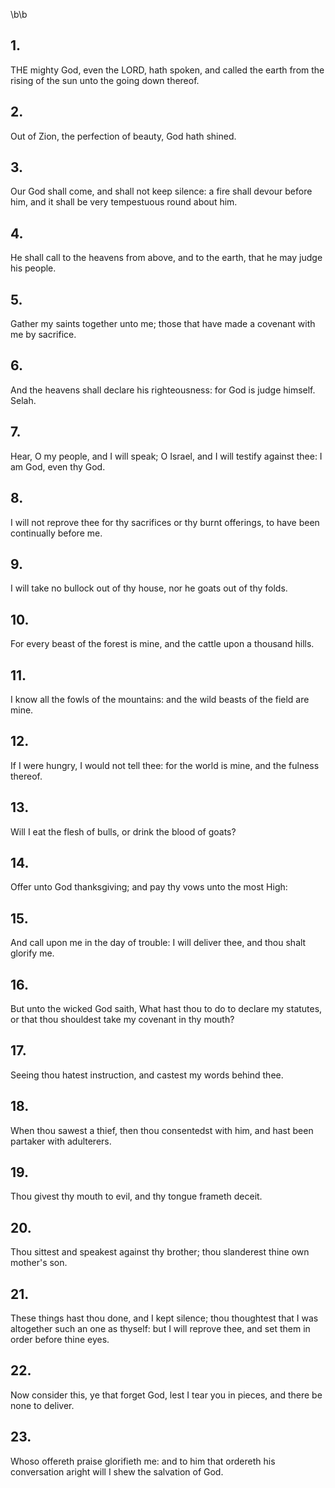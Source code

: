 \b\b
## 1.
THE mighty God, even the LORD, hath spoken, and called the earth from the rising of the sun unto the going down thereof.
## 2.
Out of Zion, the perfection of beauty, God hath shined.
## 3.
Our God shall come, and shall not keep silence: a fire shall devour before him, and it shall be very tempestuous round about him.
## 4.
He shall call to the heavens from above, and to the earth, that he may judge his people.
## 5.
Gather my saints together unto me; those that have made a covenant with me by sacrifice.
## 6.
And the heavens shall declare his righteousness: for God is judge himself.  Selah.
## 7.
Hear, O my people, and I will speak; O Israel, and I will testify against thee: I am God, even thy God.
## 8.
I will not reprove thee for thy sacrifices or thy burnt offerings, to have been continually before me.
## 9.
I will take no bullock out of thy house, nor he goats out of thy folds.
## 10.
For every beast of the forest is mine, and the cattle upon a thousand hills.
## 11.
I know all the fowls of the mountains: and the wild beasts of the field are mine.
## 12.
If I were hungry, I would not tell thee: for the world is mine, and the fulness thereof.
## 13.
Will I eat the flesh of bulls, or drink the blood of goats?
## 14.
Offer unto God thanksgiving; and pay thy vows unto the most High:
## 15.
And call upon me in the day of trouble: I will deliver thee, and thou shalt glorify me.
## 16.
But unto the wicked God saith, What hast thou to do to declare my statutes, or that thou shouldest take my covenant in thy mouth?
## 17.
Seeing thou hatest instruction, and castest my words behind thee.
## 18.
When thou sawest a thief, then thou consentedst with him, and hast been partaker with adulterers.
## 19.
Thou givest thy mouth to evil, and thy tongue frameth deceit.
## 20.
Thou sittest and speakest against thy brother; thou slanderest thine own mother's son.
## 21.
These things hast thou done, and I kept silence; thou thoughtest that I was altogether such an one as thyself: but I will reprove thee, and set them in order before thine eyes.
## 22.
Now consider this, ye that forget God, lest I tear you in pieces, and there be none to deliver.
## 23.
Whoso offereth praise glorifieth me: and to him that ordereth his conversation aright will I shew the salvation of God.
